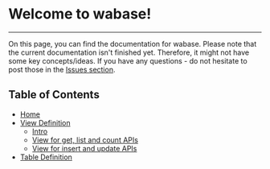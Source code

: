 # Welcome to wabase!

---

On this page, you can find the documentation for wabase. Please note that the current documentation isn't finished yet.
Therefore, it might not have some key concepts/ideas. If you have any questions - do not hesitate to post those
in the [Issues section](https://github.com/mrumkovskis/wabase/issues). 


## Table of Contents
* [Home](Home.md)
* [View Definition](View-Intro.md)
  * [Intro](View-Intro.md)
  * [View for get, list and count APIs](View-GetListCount.md)
  * [View for insert and update APIs](View-InsertUpdate.md)
* [Table Definition](Table-Definition.md)